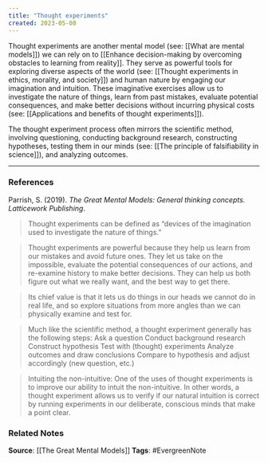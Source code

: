```yaml
---
title: "Thought experiments"
created: 2023-05-08
---
```


Thought experiments are another mental model (see: [[What are mental models]]) we can rely on to [[Enhance decision-making by overcoming obstacles to learning from reality]]. They serve as powerful tools for exploring diverse aspects of the world (see: [[Thought experiments in ethics, morality, and society]]) and human nature by engaging our imagination and intuition. These imaginative exercises allow us to investigate the nature of things, learn from past mistakes, evaluate potential consequences, and make better decisions without incurring physical costs (see: [[Applications and benefits of thought experiments]]). 

The thought experiment process often mirrors the scientific method, involving questioning, conducting background research, constructing hypotheses, testing them in our minds (see: [[The principle of falsifiability in science]]), and analyzing outcomes.

---
### References

Parrish, S. (2019). _The Great Mental Models: General thinking concepts. Latticework Publishing_.

> Thought experiments can be defined as “devices of the imagination used to investigate the nature of things.”

> Thought experiments are powerful because they help us learn from our mistakes and avoid future ones. They let us take on the impossible, evaluate the potential consequences of our actions, and re-examine history to make better decisions. They can help us both figure out what we really want, and the best way to get there. 

> Its chief value is that it lets us do things in our heads we cannot do in real life, and so explore situations from more angles than we can physically examine and test for. 

> Much like the scientific method, a thought experiment generally has the following steps: Ask a question Conduct background research Construct hypothesis Test with (thought) experiments Analyze outcomes and draw conclusions Compare to hypothesis and adjust accordingly (new question, etc.)

>  Intuiting the non-intuitive: One of the uses of thought experiments is to improve our ability to intuit the non-intuitive. In other words, a thought experiment allows us to verify if our natural intuition is correct by running experiments in our deliberate, conscious minds that make a point clear. 

### Related Notes
**Source**: [[The Great Mental Models]]
**Tags**: #EvergreenNote